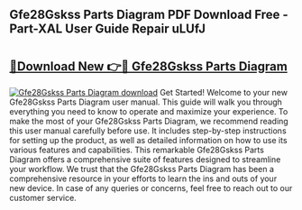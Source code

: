 ## Gfe28Gskss Parts Diagram PDF Download Free - Part-XAL User Guide Repair uLUfJ

# <h2><a href="http://dflmqtv.blite.top/?on=Gfe28Gskss+Parts+Diagram">🔗Download New 👉🔴 Gfe28Gskss Parts Diagram</a></h2>

[![Gfe28Gskss Parts Diagram download](https://i.imgur.com/lujVjoI.png)](http://dflmqtv.blite.top/?on=Gfe28Gskss+Parts+Diagram)
Get Started! Welcome to your new Gfe28Gskss Parts Diagram user manual. This guide will walk you through everything you need to know to operate and maximize your experience. To make the most of your Gfe28Gskss Parts Diagram, we recommend reading this user manual carefully before use. It includes step-by-step instructions for setting up the product, as well as detailed information on how to use its various features and capabilities. This remarkable Gfe28Gskss Parts Diagram offers a comprehensive suite of features designed to streamline your workflow. We trust that the Gfe28Gskss Parts Diagram has been a comprehensive resource in your efforts to learn the ins and outs of your new device. In case of any queries or concerns, feel free to reach out to our customer service.
